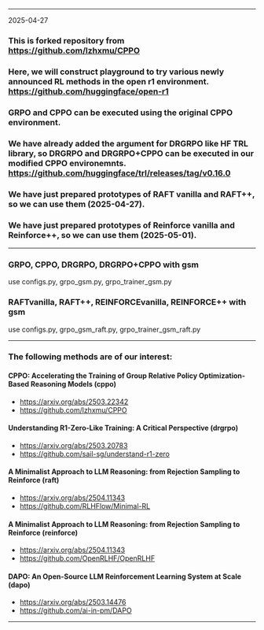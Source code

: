 
---

2025-04-27

### This is forked repository from https://github.com/lzhxmu/CPPO

### Here, we will construct playground to try various newly announced RL methods in the open r1 environment. https://github.com/huggingface/open-r1

### GRPO and CPPO can be executed using the original CPPO environment.

### We have already added the argument for DRGRPO like HF TRL library, so DRGRPO and DRGRPO+CPPO can be executed in our modified CPPO environemnts. https://github.com/huggingface/trl/releases/tag/v0.16.0

### We have just prepared prototypes of RAFT vanilla and RAFT++, so we can use them (2025-04-27).

### We have just prepared prototypes of Reinforce vanilla and Reinforce++, so we can use them (2025-05-01).

---

### GRPO, CPPO, DRGRPO, DRGRPO+CPPO with gsm
use configs.py, grpo_gsm.py, grpo_trainer_gsm.py

### RAFTvanilla, RAFT++, REINFORCEvanilla, REINFORCE++ with gsm
use configs.py, grpo_gsm_raft.py, grpo_trainer_gsm_raft.py

---

### The following methods are of our interest:

#### CPPO: Accelerating the Training of Group Relative Policy Optimization-Based Reasoning Models (cppo)
* https://arxiv.org/abs/2503.22342
* https://github.com/lzhxmu/CPPO
  
#### Understanding R1-Zero-Like Training: A Critical Perspective (drgrpo)
* https://arxiv.org/abs/2503.20783
* https://github.com/sail-sg/understand-r1-zero
  
#### A Minimalist Approach to LLM Reasoning: from Rejection Sampling to Reinforce (raft)
* https://arxiv.org/abs/2504.11343
* https://github.com/RLHFlow/Minimal-RL

#### A Minimalist Approach to LLM Reasoning: from Rejection Sampling to Reinforce (reinforce)
* https://arxiv.org/abs/2504.11343
* https://github.com/OpenRLHF/OpenRLHF

#### DAPO: An Open-Source LLM Reinforcement Learning System at Scale (dapo)
* https://arxiv.org/abs/2503.14476
* https://github.com/ai-in-pm/DAPO

---
